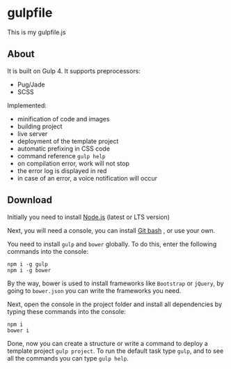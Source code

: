 # gulpfile
This is my gulpfile.js
## About
It is built on Gulp 4. It supports preprocessors:
* Pug/Jade
* SCSS

Implemented:
* minification of code and images
* building project
* live server
* deployment of the template project
* automatic prefixing in CSS code
* command reference `gulp help`
* on compilation error, work will not stop
* the error log is displayed in red
* in case of an error, a voice notification will occur
## Download
Initially you need to install
[Node.js](https://nodejs.org)
(latest or LTS version)

Next, you will need a console, you can install
[Git bash](https://git-scm.com/download)
, or use your own.

You need to install `gulp` and `bower` globally. To do this, enter the following commands into the console:
```
npm i -g gulp
npm i -g bower
```
By the way, bower is used to install frameworks like `Bootstrap` or `jQuery`, by going to `bower.json` you can write the frameworks you need.

Next, open the console in the project folder and install all dependencies by typing these commands into the console:
```
npm i
bower i
```
Done, now you can create a structure or write a command to deploy a template project `gulp project`. To run the default task type `gulp`, and to see all the commands you can type `gulp help`.
